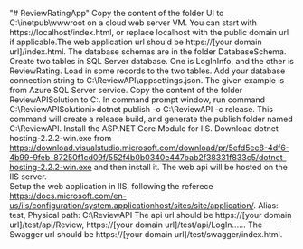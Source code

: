 "# ReviewRatingApp" 
Copy the content of the folder UI to C:\inetpub\wwwroot on a cloud web server VM. You can start with https://localhost/index.html, or replace localhost with the public domain url if applicable.The web application url should be https://[your domain url]/index.html. 
The database schemas are in the folder DatabaseSchema. Create two tables in SQL Server database. One is LogInInfo, and the other is ReviewRating. Load in some records to the two tables. 
Add your database connection string to C:\ReviewAPI\appsettings.json. The given example is from Azure SQL Server service. 
Copy the content of the folder ReviewAPISolution to C:\. In command prompt window, run command C:\ReviewAPISolutioni>dotnet publish -o C:\ReviewAPI -c release. This command will create a release build, and generate the publish folder named C:\ReviewAPI. 
Install the ASP.NET Core Module for IIS. Download dotnet-hosting-2.2.2-win.exe from https://download.visualstudio.microsoft.com/download/pr/5efd5ee8-4df6-4b99-9feb-87250f1cd09f/552f4b0b0340e447bab2f38331f833c5/dotnet-hosting-2.2.2-win.exe and then install it. The web api will be hosted on the IIS server.  
Setup the web application in IIS, following the referece https://docs.microsoft.com/en-us/iis/configuration/system.applicationhost/sites/site/application/. Alias: test, Physical path: C:\ReviewAPI
The api url should be https://[your domain url]/test/api/Review, https://[your domain url]/test/api/LogIn......
The Swagger url should be https://[your domain url]/test/swagger/index.html. 
